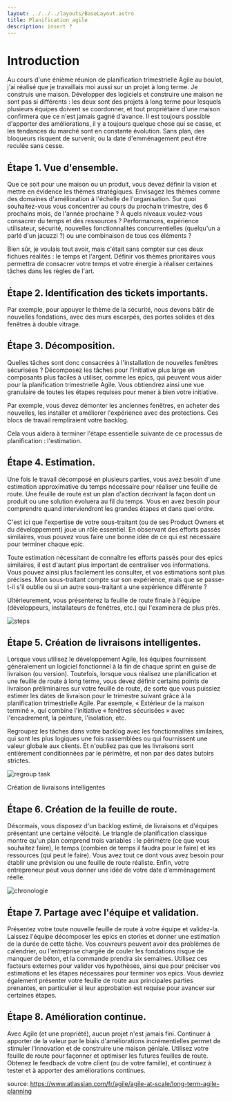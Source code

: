 ```yaml
---
layout: ../../../layouts/BaseLayout.astro
title: Planification agile
description: insert ? 
---
```

# Introduction

Au cours d'une énième réunion de planification trimestrielle Agile au boulot, j'ai réalisé que je travaillais moi aussi sur un projet à long terme. Je construis une maison. Développer des logiciels et construire une maison ne sont pas si différents : les deux sont des projets à long terme pour lesquels plusieurs équipes doivent se coordonner, et tout propriétaire d'une maison confirmera que ce n'est jamais gagné d'avance. Il est toujours possible d'apporter des améliorations, il y a toujours quelque chose qui se casse, et les tendances du marché sont en constante évolution. Sans plan, des bloqueurs risquent de survenir, ou la date d'emménagement peut être reculée sans cesse.

## Étape 1. Vue d'ensemble.
Que ce soit pour une maison ou un produit, vous devez définir la vision et mettre en évidence les thèmes stratégiques. Envisagez les thèmes comme des domaines d'amélioration à l'échelle de l'organisation. Sur quoi souhaitez-vous vous concentrer au cours du prochain trimestre, des 6 prochains mois, de l'année prochaine ? À quels niveaux voulez-vous consacrer du temps et des ressources ? Performances, expérience utilisateur, sécurité, nouvelles fonctionnalités concurrentielles (quelqu'un a parlé d'un jacuzzi ?) ou une combinaison de tous ces éléments ?

Bien sûr, je voulais tout avoir, mais c'était sans compter sur ces deux fichues réalités : le temps et l'argent. Définir vos thèmes prioritaires vous permettra de consacrer votre temps et votre énergie à réaliser certaines tâches dans les règles de l'art.

## Étape 2. Identification des tickets importants.
Par exemple, pour appuyer le thème de la sécurité, nous devons bâtir de nouvelles fondations, avec des murs escarpés, des portes solides et des fenêtres à double vitrage.

## Étape 3. Décomposition.
Quelles tâches sont donc consacrées à l'installation de nouvelles fenêtres sécurisées ? Décomposez les tâches pour l'initiative plus large en composants plus faciles à utiliser, comme les epics, qui peuvent vous aider pour la planification trimestrielle Agile. Vous obtiendrez ainsi une vue granulaire de toutes les étapes requises pour mener à bien votre initiative.

Par exemple, vous devez démonter les anciennes fenêtres, en acheter des nouvelles, les installer et améliorer l'expérience avec des protections. Ces blocs de travail rempliraient votre backlog.

Cela vous aidera à terminer l'étape essentielle suivante de ce processus de planification : l'estimation.

## Étape 4. Estimation.
Une fois le travail décomposé en plusieurs parties, vous avez besoin d'une estimation approximative du temps nécessaire pour réaliser une feuille de route. Une feuille de route est un plan d'action décrivant la façon dont un produit ou une solution évoluera au fil du temps. Vous en avez besoin pour comprendre quand interviendront les grandes étapes et dans quel ordre.

C'est ici que l'expertise de votre sous-traitant (ou de ses Product Owners et du développement) joue un rôle essentiel. En observant des efforts passés similaires, vous pouvez vous faire une bonne idée de ce qui est nécessaire pour terminer chaque epic.

Toute estimation nécessitant de connaître les efforts passés pour des epics similaires, il est d'autant plus important de centraliser vos informations. Vous pouvez ainsi plus facilement les consulter, et vos estimations sont plus précises. Mon sous-traitant compte sur son expérience, mais que se passe-t-il s'il oublie ou si un autre sous-traitant a une expérience différente ?

Ultérieurement, vous présenterez la feuille de route finale à l'équipe (développeurs, installateurs de fenêtres, etc.) qui l'examinera de plus près.

![steps](https://www.atlassian.com/fr/agile/agile-at-scale/long-term-agile-planning#:~:text=%C3%89tape%C2%A01.%20Vue,de%20plus%20pr%C3%A8s.)

## Étape 5. Création de livraisons intelligentes.
Lorsque vous utilisez le développement Agile, les équipes fournissent généralement un logiciel fonctionnel à la fin de chaque sprint en guise de livraison (ou version). Toutefois, lorsque vous réalisez une planification et une feuille de route à long terme, vous devez définir certains points de livraison préliminaires sur votre feuille de route, de sorte que vous puissiez estimer les dates de livraison pour le trimestre suivant grâce à la planification trimestrielle Agile. Par exemple, « Extérieur de la maison terminé », qui combine l'initiative « fenêtres sécurisées » avec l'encadrement, la peinture, l'isolation, etc.

Regroupez les tâches dans votre backlog avec les fonctionnalités similaires, qui sont les plus logiques une fois rassemblées ou qui fournissent une valeur globale aux clients. Et n'oubliez pas que les livraisons sont entièrement conditionnées par le périmètre, et non par des dates butoirs strictes.

![regroup task](https://wac-cdn.atlassian.com/dam/jcr:068d6732-1a83-4577-8627-a8fa86de2793/SMT-2668-Long-Term-Agile-Planning-3-v1.png?cdnVersion=2393)

Création de livraisons intelligentes
## Étape 6. Création de la feuille de route.
Désormais, vous disposez d'un backlog estimé, de livraisons et d'équipes présentant une certaine vélocité. Le triangle de planification classique montre qu'un plan comprend trois variables : le périmètre (ce que vous souhaitez faire), le temps (combien de temps il faudra pour le faire) et les ressources (qui peut le faire). Vous avez tout ce dont vous avez besoin pour établir une prévision ou une feuille de route réaliste. Enfin, votre entrepreneur peut vous donner une idée de votre date d'emménagement réelle.

![chronologie](https://wac-cdn.atlassian.com/dam/jcr:3e275b5c-ee2a-4dca-af8f-f70cb0832145/SMT-2668-Long-Term-Agile-Planning-2-v1.png?cdnVersion=2393)

## Étape 7. Partage avec l'équipe et validation.
Présentez votre toute nouvelle feuille de route à votre équipe et validez-la. Laissez l'équipe décomposer les epics en stories et donner une estimation de la durée de cette tâche. Vos couvreurs peuvent avoir des problèmes de calendrier, ou l'entreprise chargée de couler les fondations risque de manquer de béton, et la commande prendra six semaines. Utilisez ces facteurs externes pour valider vos hypothèses, ainsi que pour préciser vos estimations et les étapes nécessaires pour terminer vos epics. Vous devriez également présenter votre feuille de route aux principales parties prenantes, en particulier si leur approbation est requise pour avancer sur certaines étapes.

## Étape 8. Amélioration continue.
Avec Agile (et une propriété), aucun projet n'est jamais fini. Continuer à apporter de la valeur par le biais d'améliorations incrémentielles permet de stimuler l'innovation et de construire une maison géniale. Utilisez votre feuille de route pour façonner et optimiser les futures feuilles de route. Obtenez le feedback de votre client (ou de votre famille), et continuez à tester et à apporter des améliorations continues.






source: https://www.atlassian.com/fr/agile/agile-at-scale/long-term-agile-planning